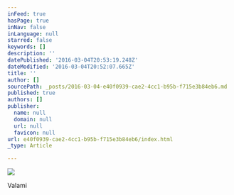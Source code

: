 ```yaml
---
inFeed: true
hasPage: true
inNav: false
inLanguage: null
starred: false
keywords: []
description: ''
datePublished: '2016-03-04T20:53:19.248Z'
dateModified: '2016-03-04T20:52:07.665Z'
title: ''
author: []
sourcePath: _posts/2016-03-04-e40f0939-cae2-4cc1-b95b-f715e3b84eb6.md
published: true
authors: []
publisher:
  name: null
  domain: null
  url: null
  favicon: null
url: e40f0939-cae2-4cc1-b95b-f715e3b84eb6/index.html
_type: Article

---
```

![](https://the-grid-user-content.s3-us-west-2.amazonaws.com/54855a95-749c-4d5e-a2e9-a0aad75b476d.jpg)

Valami